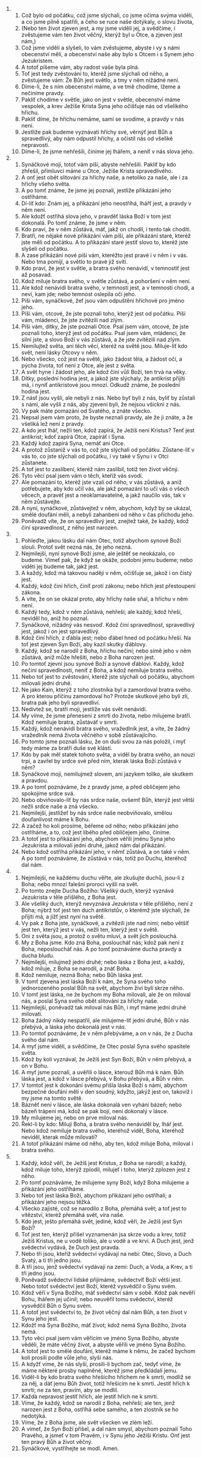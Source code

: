 <ol>
  <li>
    <ol>
      <li>Což bylo od počátku, což jsme slýchali, co jsme očima svýma viděli, a co jsme pilně spatřili, a čeho se ruce naše dotýkaly, o slovu života,</li>
      <li>(Nebo ten život zjeven jest, a my jsme viděli jej, a svědčíme, i zvěstujeme vám ten život věčný, kterýž byl u Otce, a zjeven jest nám,)</li>
      <li>Což jsme viděli a slyšeli, to vám zvěstujeme, abyste i vy s námi obecenství měli, a obecenství naše aby bylo s Otcem i s Synem jeho Jezukristem.</li>
      <li>A totoť píšeme vám, aby radost vaše byla plná.</li>
      <li>Toť jest tedy zvěstování to, kteréž jsme slýchali od něho, a zvěstujeme vám: Že Bůh jest světlo, a tmy v něm nižádné není.</li>
      <li>Díme-li, že s ním obecenství máme, a ve tmě chodíme, lžeme a nečiníme pravdy.</li>
      <li>Pakliť chodíme v světle, jako on jest v světle, obecenství máme vespolek, a krev Ježíše Krista Syna jeho očišťuje nás od všelikého hříchu.</li>
      <li>Pakliť díme, že hříchu nemáme, sami se svodíme, a pravdy v nás není.</li>
      <li>Jestliže pak budeme vyznávati hříchy své, věrnýť jest Bůh a spravedlivý, aby nám odpustil hříchy, a očistil nás od všeliké nepravosti.</li>
      <li>Díme-li, že jsme nehřešili, činíme jej lhářem, a neníť v nás slova jeho.</li>
    </ol>
  </li>
  <li>
    <ol>
      <li>Synáčkové moji, totoť vám píši, abyste nehřešili. Pakliť by kdo zhřešil, přímluvci máme u Otce, Ježíše Krista spravedlivého.</li>
      <li>A onť jest obět slitování za hříchy naše, a netoliko za naše, ale i za hříchy všeho světa.</li>
      <li>A po tomť známe, že jsme jej poznali, jestliže přikázání jeho ostříháme.</li>
      <li>Dí-liť kdo: Znám jej, a přikázání jeho neostříhá, lhářť jest, a pravdy v něm není.</li>
      <li>Ale kdožť ostříhá slova jeho, v pravděť láska Boží v tom jest dokonalá. Po tomť známe, že jsme v něm.</li>
      <li>Kdo praví, že v něm zůstává, máť, jakž on chodil, i tento tak choditi.</li>
      <li>Bratří, ne nějaké nové přikázání vám píši, ale přikázání staré, kteréž jste měli od počátku. A to přikázání staré jestiť slovo to, kteréž jste slyšeli od počátku.</li>
      <li>A zase přikázání nové píši vám, kteréžto jest pravé i v něm i v vás. Nebo tma pomíjí, a světlo to pravé již svítí.</li>
      <li>Kdo praví, že jest v světle, a bratra svého nenávidí, v temnostiť jest až posavad.</li>
      <li>Kdož miluje bratra svého, v světle zůstává, a pohoršení v něm není.</li>
      <li>Ale kdož nenávidí bratra svého, v temnosti jest, a v temnosti chodí, a neví, kam jde; nebo temnost oslepila oči jeho.</li>
      <li>Píši vám, synáčkové, žeť jsou vám odpuštěni hříchové pro jméno jeho.</li>
      <li>Píši vám, otcové, že jste poznali toho, kterýž jest od počátku. Píši vám, mládenci, že jste zvítězili nad zlým.</li>
      <li>Píši vám, dítky, že jste poznali Otce. Psal jsem vám, otcové, že jste poznali toho, kterýž jest od počátku. Psal jsem vám, mládenci, že silní jste, a slovo Boží v vás zůstává, a že jste zvítězili nad zlým.</li>
      <li>Nemilujtež světa, ani těch věcí, kteréž na světě jsou. Miluje-liť kdo svět, není lásky Otcovy v něm.</li>
      <li>Nebo všecko, což jest na světě, jako žádost těla, a žádost očí, a pýcha života, toť není z Otce, ale jest z světa.</li>
      <li>A svět hyne i žádost jeho, ale kdož činí vůli Boží, ten trvá na věky.</li>
      <li>Dítky, poslední hodina jest, a jakož jste slýchaly, že antikrist přijíti má, i nyníť antikristové jsou mnozí. Odkudž známe, že poslední hodina jest.</li>
      <li>Z násť jsou vyšli, ale nebyli z nás. Nebo byť byli z nás, byliť by zůstali s námi, ale vyšli z nás, aby zjeveni byli, že nejsou všickni z nás.</li>
      <li>Vy pak máte pomazání od Svatého, a znáte všecko.</li>
      <li>Nepsal jsem vám proto, že byste neznali pravdy, ale že ji znáte, a že všeliká lež není z pravdy.</li>
      <li>A kdo jest lhář, nežli ten, kdož zapírá, že Ježíš není Kristus? Tenť jest antikrist; kdoť zapírá Otce, zapíráť i Syna.</li>
      <li>Každý kdož zapírá Syna, nemáť ani Otce.</li>
      <li>A protož zůstaniž v vás to, což jste slýchali od počátku. Zůstane-liť v vás to, co jste slýchali od počátku, i vy také v Synu i v Otci zůstanete.</li>
      <li>A toť jest to zaslíbení, kteréž nám zaslíbil, totiž ten život věčný.</li>
      <li>Tyto věci psal jsem vám o těch, kteříž vás svodí.</li>
      <li>Ale pomazání to, kteréž jste vzali od něho, v vás zůstává, a aniž potřebujete, aby kdo učil vás, ale jakž pomazání to učí vás o všech věcech, a pravéť jest a neoklamavatelné, a jakž naučilo vás, tak v něm zůstávejte.</li>
      <li>A nyní, synáčkové, zůstávejtež v něm, abychom, když by se ukázal, smělé doufání měli, a nebyli zahanbeni od něho v čas příchodu jeho.</li>
      <li>Poněvadž víte, že on spravedlivý jest, znejtež také, že každý, kdož činí spravedlnost, z něho jest narozen.</li>
    </ol>
  </li>
  <li>
    <ol>
      <li>Pohleďte, jakou lásku dal nám Otec, totiž abychom synové Boží slouli. Protoť svět nezná nás, že jeho nezná.</li>
      <li>Nejmilejší, nyní synové Boží jsme, ale ještěť se neokázalo, co budeme. Vímeť pak, že když se okáže, podobni jemu budeme; nebo viděti jej budeme tak, jakž jest.</li>
      <li>A každý, kdož má takovou naději v něm, očišťuje se, jakož i on čistý jest.</li>
      <li>Každý, kdož činí hřích, činíť proti zákonu; nebo hřích jest přestoupení zákona.</li>
      <li>A víte, že on se okázal proto, aby hříchy naše sňal, a hříchu v něm není.</li>
      <li>Každý tedy, kdož v něm zůstává, nehřeší; ale každý, kdož hřeší, neviděl ho, aniž ho poznal.</li>
      <li>Synáčkové, nižádný vás nesvoď. Kdož činí spravedlnost, spravedlivý jest, jakož i on jest spravedlivý.</li>
      <li>Kdož činí hřích, z ďábla jest; nebo ďábel hned od počátku hřeší. Na toť jest zjeven Syn Boží, aby kazil skutky ďáblovy.</li>
      <li>Každý, kdož se narodil z Boha, hříchu nečiní; nebo símě jeho v něm zůstává, aniž může hřešiti, nebo z Boha narozen jest.</li>
      <li>Po tomtoť zjevní jsou synové Boží a synové ďáblovi. Každý, kdož nečiní spravedlnosti, neníť z Boha, a kdož nemiluje bratra svého.</li>
      <li>Nebo toť jest to zvěstování, kteréž jste slýchali od počátku, abychom milovali jedni druhé.</li>
      <li>Ne jako Kain, kterýž z toho zlostníka byl a zamordoval bratra svého. A pro kterou příčinu zamordoval ho? Protože skutkové jeho byli zlí, bratra pak jeho byli spravedliví.</li>
      <li>Nedivtež se, bratří moji, jestliže vás svět nenávidí.</li>
      <li>My víme, že jsme přeneseni z smrti do života, nebo milujeme bratří. Kdož nemiluje bratra, zůstáváť v smrti.</li>
      <li>Každý, kdož nenávidí bratra svého, vražedlník jest, a víte, že žádný vražedlník nemá života věčného v sobě zůstávajícího.</li>
      <li>Po tomto jsme poznali lásku, že on duši svou za nás položil, i myť tedy máme za bratří duše své klásti.</li>
      <li>Kdo by pak měl statek tohoto světa, a viděl by bratra svého, an nouzi trpí, a zavřel by srdce své před ním, kterak láska Boží zůstává v něm?</li>
      <li>Synáčkové moji, nemilujmež slovem, ani jazykem toliko, ale skutkem a pravdou.</li>
      <li>A po tomť poznáváme, že z pravdy jsme, a před obličejem jeho spokojíme srdce svá.</li>
      <li>Nebo obviňovalo-liť by nás srdce naše, ovšemť Bůh, kterýž jest větší nežli srdce naše a zná všecko.</li>
      <li>Nejmilejší, jestližeť by nás srdce naše neobviňovalo, smělou doufanlivost máme k Bohu.</li>
      <li>A začež ho koli prosíme, béřeme od něho; nebo přikázání jeho ostříháme, a to, což jest libého před obličejem jeho, činíme.</li>
      <li>A totoť jest to přikázání jeho, abychom věřili jménu Syna jeho Jezukrista a milovali jedni druhé, jakož nám dal přikázání.</li>
      <li>Nebo kdož ostříhá přikázání jeho, v němť zůstává, a on také v něm. A po tomť poznáváme, že zůstává v nás, totiž po Duchu, kteréhož dal nám.</li>
    </ol>
  </li>
  <li>
    <ol>
      <li>Nejmilejší, ne každému duchu věřte, ale zkušujte duchů, jsou-li z Boha; nebo mnozí falešní proroci vyšli na svět.</li>
      <li>Po tomto znejte Ducha Božího: Všeliký duch, kterýž vyznává Jezukrista v těle přišlého, z Boha jest.</li>
      <li>Ale všeliký duch, kterýž nevyznává Jezukrista v těle přišlého, není z Boha; nýbrž toť jest ten duch antikristův, o kterémž jste slýchali, že přijíti má, a jižť jest nyní na světě.</li>
      <li>Vy pak z Boha jste, synáčkové, a zvítězili jste nad nimi; nebo většíť jest ten, kterýž jest v vás, nežli ten, kterýž jest v světě.</li>
      <li>Oni z světa jsou, a protož o světu mluví, a svět jich poslouchá.</li>
      <li>My z Boha jsme. Kdo zná Boha, posloucháť nás; kdož pak není z Boha, neposloucháť nás. A po tomť poznáváme ducha pravdy a ducha bludu.</li>
      <li>Nejmilejší, milujmež jedni druhé; nebo láska z Boha jest, a každý, kdož miluje, z Boha se narodil, a znáť Boha.</li>
      <li>Kdož nemiluje, nezná Boha; nebo Bůh láska jest.</li>
      <li>V tomť zjevena jest láska Boží k nám, že Syna svého toho jednorozeného poslal Bůh na svět, abychom živi byli skrze něho.</li>
      <li>V tomť jest láska, ne že bychom my Boha milovali, ale že on miloval nás, a poslal Syna svého obět slitování za hříchy naše.</li>
      <li>Nejmilejší, poněvadž tak miloval nás Bůh, i myť máme jedni druhé milovati.</li>
      <li>Boha žádný nikdy nespatřil, ale milujeme-liť jedni druhé, Bůh v nás přebývá, a láska jeho dokonalá jest v nás.</li>
      <li>Po tomtoť poznáváme, že v něm přebýváme, a on v nás, že z Ducha svého dal nám.</li>
      <li>A myť jsme viděli, a svědčíme, že Otec poslal Syna svého spasitele světa.</li>
      <li>Kdož by koli vyznával, že Ježíš jest Syn Boží, Bůh v něm přebývá, a on v Bohu.</li>
      <li>A myť jsme poznali, a uvěřili o lásce, kterouž Bůh má k nám. Bůh láska jest, a kdož v lásce přebývá, v Bohu přebývá, a Bůh v něm.</li>
      <li>V tomtoť jest k dokonání svému přišla láska Boží s námi, abychom bezpečné doufání měli v den soudný, kdyžto, jakýž jest on, takovíž i my jsme na tomto světě.</li>
      <li>Bázněť není v lásce, ale láska dokonalá ven vyhání bázeň; nebo bázeň trápení má, kdož se pak bojí, není dokonalý v lásce.</li>
      <li>My milujeme jej, nebo on prve miloval nás.</li>
      <li>Řekl-li by kdo: Miluji Boha, a bratra svého nenáviděl by, lhář jest. Nebo kdož nemiluje bratra svého, kteréhož viděl, Boha, kteréhož neviděl, kterak může milovati?</li>
      <li>A totoť přikázání máme od něho, aby ten, kdož miluje Boha, miloval i bratra svého.</li>
    </ol>
  </li>
  <li>
    <ol>
      <li>Každý, kdož věří, že Ježíš jest Kristus, z Boha se narodil; a každý, kdož miluje toho, kterýž zplodil, milujeť i toho, kterýž zplozen jest z něho.</li>
      <li>Po tomť poznáváme, že milujeme syny Boží, když Boha milujeme a přikázání jeho ostříháme.</li>
      <li>Nebo toť jest láska Boží, abychom přikázaní jeho ostříhali; a přikázání jeho nejsou těžká.</li>
      <li>Všecko zajisté, což se narodilo z Boha, přemáhá svět; a toť jest to vítězství, kteréž přemáhá svět, víra naše.</li>
      <li>Kdo jest, ješto přemáhá svět, jediné, kdož věří, že Ježíš jest Syn Boží?</li>
      <li>Toť jest ten, kterýž přišel vyznamenán jsa skrze vodu a krev, totiž Ježíš Kristus, ne u vodě toliko, ale u vodě a ve krvi. A Duch jest, jenž svědectví vydává, že Duch jest pravda.</li>
      <li>Nebo tři jsou, kteříž svědectví vydávají na nebi: Otec, Slovo, a Duch Svatý, a ti tři jedno jsou.</li>
      <li>A tři jsou, jenž svědectví vydávají na zemi: Duch, a Voda, a Krev, a ti tři jedno jsou.</li>
      <li>Poněvadž svědectví lidské přijímáme, svědectvíť Boží větší jest. Nebo totoť svědectví jest Boží, kteréž vysvědčil o Synu svém.</li>
      <li>Kdož věří v Syna Božího, máť svědectví sám v sobě. Kdož pak nevěří Bohu, lhářem jej učinil; nebo neuvěřil tomu svědectví, kteréž vysvědčil Bůh o Synu svém.</li>
      <li>A totoť jest svědectví to, že život věčný dal nám Bůh, a ten život v Synu jeho jest.</li>
      <li>Kdožť má Syna Božího, máť život; kdož nemá Syna Božího, života nemá.</li>
      <li>Tyto věci psal jsem vám věřícím ve jméno Syna Božího, abyste věděli, že máte věčný život, a abyste věřili ve jméno Syna Božího.</li>
      <li>A totoť jest to smělé doufání, kteréž máme k němu, že začež bychom koli prosili podle vůle jeho, slyší nás.</li>
      <li>A kdyžť víme, že nás slyší, prosili-li bychom zač, tedyť víme, že máme některé prosby naplněné, kteréž jsme předkládali jemu.</li>
      <li>Viděl-li by kdo bratra svého hřešícího hříchem ne k smrti, modliž se za něj, a dáť jemu Bůh život, totiž hřešícím ne k smrti. Jestiť hřích k smrti; ne za ten, pravím, aby se modlil.</li>
      <li>Každá nepravost jestiť hřích, ale jestiť hřích ne k smrti.</li>
      <li>Víme, že každý, kdož se narodil z Boha, nehřeší; ale ten, jenž narozen jest z Boha, ostříhá sebe samého, a ten zlostník se ho nedotýká.</li>
      <li>Víme, že z Boha jsme, ale svět všecken ve zlém leží.</li>
      <li>A vímeť, že Syn Boží přišel, a dal nám smysl, abychom poznali Toho Pravého, a jsmeť v tom Pravém, i v Synu jeho Ježíši Kristu. Onť jest ten pravý Bůh a život věčný.</li>
      <li>Synáčkové, vystříhejte se modl. Amen.</li>
    </ol>
  </li>
</ol>